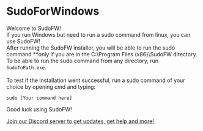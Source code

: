 # SudoForWindows
Welcome to SudoFW!\
If you run Windows but need to run a sudo command from linux, you can use SudoFW!\
After running the SudoFW installer, you will be able to run the sudo command **only if you are in the C:\Program Files (x86)\SudoFW directory.\
To be able to run the sudo command from any directory, run `SudoToPath.exe`.\
\
To test if the installation went successful, run a sudo command of your choice by opening cmd and typing:
```
sudo [Your command here]
```
Good luck using SudoFW!

[Join our Discord server to get updates, get help and more!](https://discord.gg/ACSewHN)
